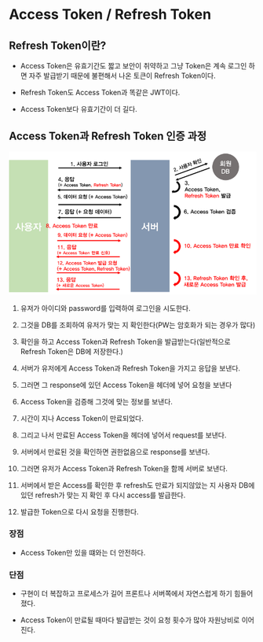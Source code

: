 # Access Token / Refresh Token
## Refresh Token이란?

* Access Token은 유효기간도 짧고 보안이 취약하고 그냥 Token은 계속 로그인 하면 자주 발급받기 때문에 불편해서 나온 토큰이 Refresh Token이다.

* Refresh Token도 Access Token과 똑같은 JWT이다.

* Access Token보다 유효기간이 더 길다.

## Access Token과 Refresh Token 인증 과정

![Alt text](image.png)

1. 유저가 아이디와 password를 입력하여 로그인을 시도한다.

2. 그것을 DB를 조회하여 유저가 맞는 지 확인한다(PW는 암호화가 되는 경우가 많다)

3. 확인을 하고 Access Token과 Refresh Token을 발급받는다(일반적으로 Refresh Token은 DB에 저장한다.)

4. 서버가 유저에게 Access Token과 Refresh Token을 가지고 응답을 보낸다.

5. 그러면 그 response에 있던 Access Token을 헤더에 넣어 요청을 보낸다

6. Access Token을 검증해 그것에 맞는 정보를 보낸다.

7. 시간이 지나 Access Token이 만료되었다.

8. 그리고 나서 만료된 Access Token을 헤더에 넣어서 request를 보낸다.

9. 서버에서 만료된 것을 확인하면 권한없음으로 response를 보낸다.

10. 그러면 유저가 Access Token과 Refresh Token을 함께 서버로 보낸다.

11. 서버에서 받은 Access를 확인한 후 refresh도 만료가 되지않았는 지 사용자 DB에 있던 refresh가 맞는 지 확인 후 다시 access를 발급한다.

12. 발급한 Token으로 다시 요청을 진행한다.

### 장점

* Access Token만 있을 떄와는 더 안전하다.

### 단점

* 구현이 더 복잡하고 프로세스가 길어 프론트나 서버쪽에서 자연스럽게 하기 힘들어졌다.

* Access Token이 만료될 때마다 발급받는 것이 요청 횟수가 많아 자원낭비로 이어진다.
